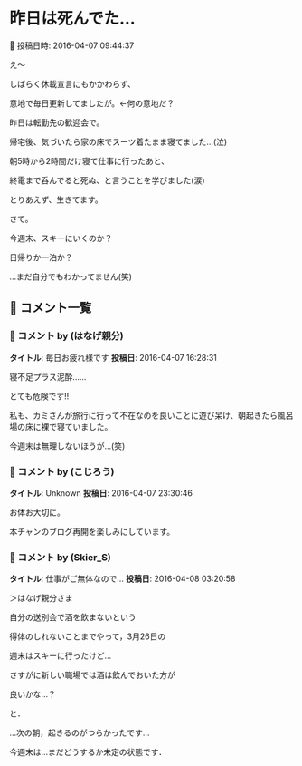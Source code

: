 # 昨日は死んでた…

📅 投稿日時: 2016-04-07 09:44:37

え～


しばらく休載宣言にもかかわらず、


意地で毎日更新してましたが。←何の意地だ？





昨日は転勤先の歓迎会で。


帰宅後、気づいたら家の床でスーツ着たまま寝てました…(泣)


朝5時から2時間だけ寝て仕事に行ったあと、


終電まで呑んでると死ぬ、と言うことを学びました(涙)





とりあえず、生きてます。





さて。


今週末、スキーにいくのか？


日帰りか一泊か？


…まだ自分でもわかってません(笑)

## 💬 コメント一覧

### 💬 コメント by (はなげ親分)
**タイトル**: 毎日お疲れ様です
**投稿日**: 2016-04-07 16:28:31

寝不足プラス泥酔……

とても危険です!!



私も、カミさんが旅行に行って不在なのを良いことに遊び呆け、朝起きたら風呂場の床に裸で寝ていました。



今週末は無理しないほうが…(笑)

### 💬 コメント by (こじろう)
**タイトル**: Unknown
**投稿日**: 2016-04-07 23:30:46

お体お大切に。

本チャンのブログ再開を楽しみにしています。

### 💬 コメント by (Skier_S)
**タイトル**: 仕事がご無体なので…
**投稿日**: 2016-04-08 03:20:58

＞はなげ親分さま

自分の送別会で酒を飲まないという

得体のしれないことまでやって，3月26日の

週末はスキーに行ったけど…

さすがに新しい職場では酒は飲んでおいた方が

良いかな…？

と．

…次の朝，起きるのがつらかったです…

今週末は…まだどうするか未定の状態です．

